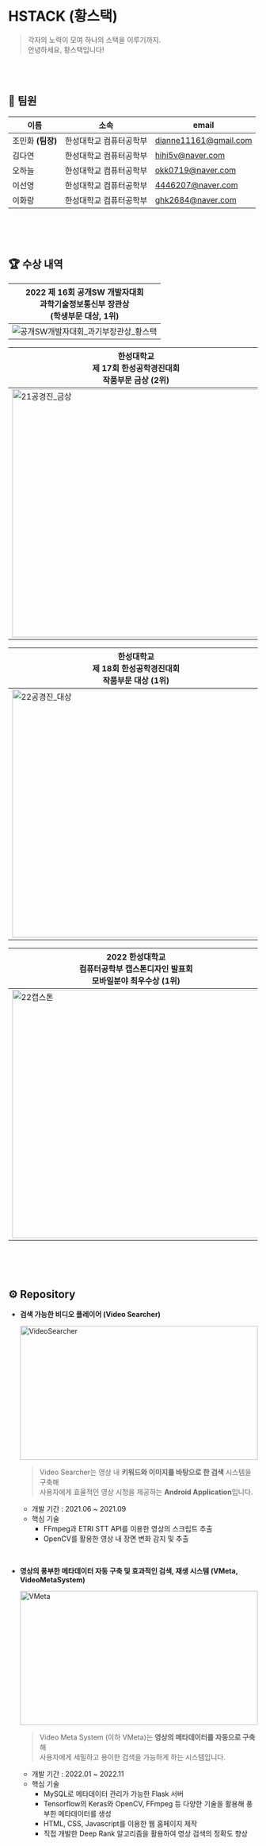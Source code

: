 # HSTACK (황스택)

> 각자의 노력이 모여 하나의 스택을 이루기까지. <br/>
> 안녕하세요, 황스택입니다!

<br/>
<br/>

## 👩 팀원

| 이름 | 소속 | email |
| --- | --- | --- |
| 조민화 <b>(팀장)</b> | 한성대학교 컴퓨터공학부 | dianne11161@gmail.com |
| 김다연 | 한성대학교 컴퓨터공학부 | hihi5v@naver.com |
| 오하늘 | 한성대학교 컴퓨터공학부 | okk0719@naver.com |
| 이선영 | 한성대학교 컴퓨터공학부 | 4446207@naver.com |
| 이화랑 | 한성대학교 컴퓨터공학부 | ghk2684@naver.com |

<br/>
<br/>
<br/>

## 🏆 수상 내역

| 2022 제 16회 공개SW 개발자대회 <br/> 과학기술정보통신부 장관상 <br/> (학생부문 대상, 1위) |
| --- |
| <img src="https://user-images.githubusercontent.com/73868349/205923726-77bf0d71-0c73-42a5-a647-205d4e834b65.jpg" alt="공개SW개발자대회_과기부장관상_황스택"/> |


| 한성대학교 <br/> 제 17회 한성공학경진대회 <br/> 작품부문 금상 (2위) | 한성대학교 <br/> 제 17회 한성공학경진대회 <br/> 특허부문 동상 (3위) |
| --- | --- |
| <img src="https://user-images.githubusercontent.com/73868349/187857608-bcec835a-76bb-4b24-ac3f-94292126b639.jpg" alt="21공경진_금상" width = "500"/> | <img src="https://user-images.githubusercontent.com/73868349/187857543-cfef093d-e940-4810-8463-c7f7a267d05a.jpg" alt="21공경진_동상" width = "500"/> |

| 한성대학교 <br/> 제 18회 한성공학경진대회 <br/> 작품부문 대상 (1위) | 한성대학교 <br/> 제 18회 한성공학경진대회 <br/> 특허부문 금상 (1위) |
| --- | --- |
| <img src="https://user-images.githubusercontent.com/73868349/202950862-78e46386-18f2-45f8-ac3d-c9fcf8935cc4.jpg" alt="22공경진_대상" width = "500"/> | <img src="https://user-images.githubusercontent.com/73868349/202950863-fd5eb36f-9b12-49af-8b01-a4d8c22b0994.jpg" alt="22공경진_금상" width = "500"/> |

| 2022 한성대학교 <br/> 컴퓨터공학부 캡스톤디자인 발표회 <br/>모바일분야 최우수상 (1위) | 2022학년도 1학기 한성대학교 <br/> 창의융합성과 경진대회 (C&C Festival) <br/> 금상 (2위) |
| --- | --- |
| <img src="https://user-images.githubusercontent.com/73868349/187857473-778ddd63-96d4-4bc7-98ac-e1ce692a7239.jpg" alt="22캡스톤" width = "500"/> | <img src="https://user-images.githubusercontent.com/73868349/202950859-4cfeaa4d-7d1e-4ed7-ac8f-be85c7b1811b.jpg" alt="22C&C" width = "500"/> |

<br/>
<br/>
<br/>


## ⚙ Repository

- **검색 가능한 비디오 플레이어 (Video Searcher)**
    
    [<img src="https://user-images.githubusercontent.com/73868349/187857334-510a3c9f-5667-46f8-bbd3-a80be5d59d63.jpg" alt="VideoSearcher"
 width = "480" height="270" />](https://github.com/HSTACK-2022/VideoSearcher)
    
    > Video Searcher는 영상 내 <b>키워드와 이미지를 바탕으로 한 검색</b> 시스템을 구축해<br/>
    > 사용자에게 효율적인 영상 시청을 제공하는 <b>Android Application</b>입니다.

    
    - 개발 기간 : 2021.06 ~ 2021.09
    - 핵심 기술
        - FFmpeg과 ETRI STT API를 이용한 영상의 스크립트 추출
        - OpenCV를 활용한 영상 내 장면 변화 감지 및 추출
        
<br/>

- **영상의 풍부한 메타데이터 자동 구축 및 효과적인 검색, 재생 시스템 (VMeta, VideoMetaSystem)**
    
    [<img src="https://user-images.githubusercontent.com/73868349/171586152-85d907ca-51e4-4186-998c-c3c808e651e2.jpg" alt="VMeta"
 width = "480" height="270" />](https://github.com/HSTACK-2022/VideoMetaSystem)
    
    > Video Meta System (이하 VMeta)는 <b>영상의 메타데이터를 자동으로 구축</b>해<br/>
    > 사용자에게 세밀하고 용이한 검색을 가능하게 하는 시스템입니다.
    
    
    - 개발 기간 : 2022.01 ~ 2022.11
    - 핵심 기술
        - MySQL로 메타데이터 관리가 가능한 Flask 서버
        - Tensorflow의 Keras와 OpenCV, FFmpeg 등 다양한 기술을 활용해 풍부한 메타데이터를 생성
        - HTML, CSS, Javascript를 이용한 웹 홈페이지 제작
        - 직접 개발한 Deep Rank 알고리즘을 활용하여 영상 검색의 정확도 향상
